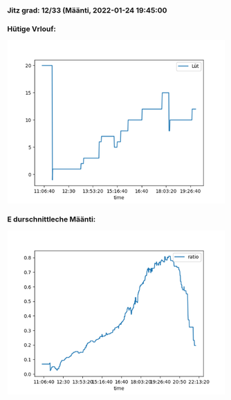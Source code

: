 ### Jitz grad: 12/33 (Määnti, 2022-01-24 19:45:00

### Hütige Vrlouf:
![Graph](Today.png)

### E durschnittleche Määnti:
![Graph](Määnti.png)